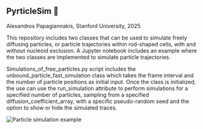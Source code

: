 ## PyrticleSim :8ball: ##

Alexandros Papagiannakis, Stanford University, 2025

This repository includes two classes that can be used to simulate freely diffusing particles, or particle trajectories within rod-shaped cells, with and without nucleoid exclusion.
A Jupyter notebook includes an example where the two classes are implemented to simulate particle trajectories.

Simulations_of_free_particles.py script includes the unbound_particle_fast_simulation class which takes the frame interval and the number of particle positions as initial input.
Once the class is initialized, the use can use the run_simulation attribute to perform simulations for a specified number of particles, sampling from a specified diffusion_coefficient_array, with a specific pseudo-random seed and the option to show or hide the simulated traces. 


![Particle simulation example](https://github.com/alexSysBio/PyrticleSim/blob/main/Example_maps_movie_nucleoid_confinement_short.gif)
